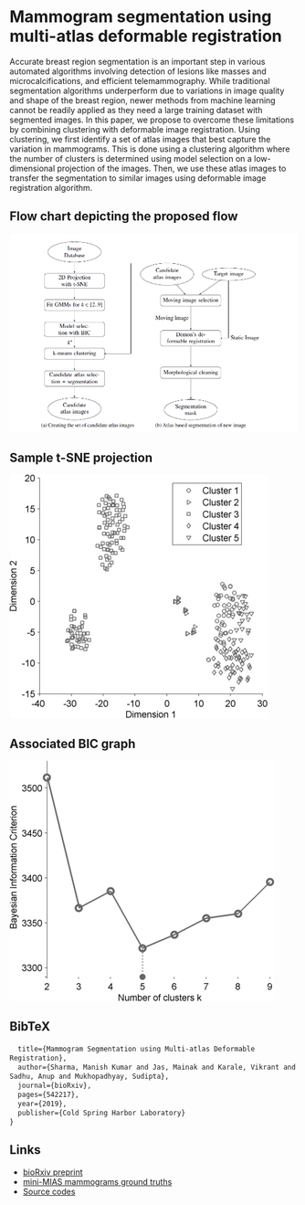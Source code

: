 # Mammogram segmentation using multi-atlas deformable registration

Accurate breast region segmentation is an important step in various automated algorithms involving detection of lesions like masses and microcalcifications, and efficient telemammography. While traditional segmentation algorithms underperform due to variations in image quality and shape of the breast region, newer methods from machine learning cannot be readily applied as they need a large training dataset with segmented images. In this paper, we propose to overcome these limitations by combining clustering with deformable image registration. Using clustering, we first identify a set of atlas images that best capture the variation in mammograms. This is done using a clustering algorithm where the number of clusters is determined using model selection on a low-dimensional projection of the images. Then, we use these atlas images to transfer the segmentation to similar images using deformable image registration algorithm.

## Flow chart depicting the proposed flow

![alt text](./GithubPages/flowChart.png)

## Sample t-SNE projection

![alt text](./GithubPages/t-SNE1.jpg)

## Associated BIC graph

![alt text](./GithubPages/BIC1.jpg)

## BibTeX
```@article{sharma2019mammogram,
  title={Mammogram Segmentation using Multi-atlas Deformable Registration},
  author={Sharma, Manish Kumar and Jas, Mainak and Karale, Vikrant and Sadhu, Anup and Mukhopadhyay, Sudipta},
  journal={bioRxiv},
  pages={542217},
  year={2019},
  publisher={Cold Spring Harbor Laboratory}
}
```

## Links
* [bioRxiv preprint](https://www.biorxiv.org/content/biorxiv/early/2019/02/06/542217.full.pdf)
* [mini-MIAS mammograms ground truths](https://github.com/brsegmentation/brsegmentation)
* [Source codes](https://github.com/brsegmentation/brsegmentation)
